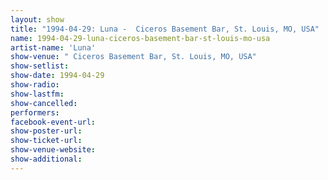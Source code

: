 ```yaml
---
layout: show
title: "1994-04-29: Luna -  Ciceros Basement Bar, St. Louis, MO, USA"
name: 1994-04-29-luna-ciceros-basement-bar-st-louis-mo-usa
artist-name: 'Luna'
show-venue: " Ciceros Basement Bar, St. Louis, MO, USA"
show-setlist: 
show-date: 1994-04-29
show-radio: 
show-lastfm: 
show-cancelled: 
performers: 
facebook-event-url: 
show-poster-url: 
show-ticket-url: 
show-venue-website: 
show-additional: 
---
```


